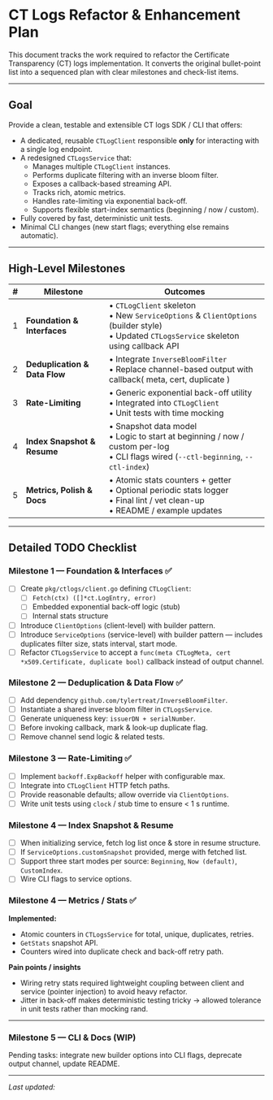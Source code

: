 # CT Logs Refactor & Enhancement Plan

This document tracks the work required to refactor the Certificate Transparency (CT) logs implementation.  It converts the original bullet-point list into a sequenced plan with clear milestones and check-list items.

---

## Goal

Provide a clean, testable and extensible CT logs SDK / CLI that offers:

* A dedicated, reusable `CTLogClient` responsible **only** for interacting with a single log endpoint.
* A redesigned `CTLogsService` that:
  * Manages multiple `CTLogClient` instances.
  * Performs duplicate filtering with an inverse bloom filter.
  * Exposes a callback-based streaming API.
  * Tracks rich, atomic metrics.
  * Handles rate-limiting via exponential back-off.
  * Supports flexible start-index semantics (beginning / now / custom).
* Fully covered by fast, deterministic unit tests.
* Minimal CLI changes (new start flags; everything else remains automatic).

---

## High-Level Milestones

| # | Milestone | Outcomes |
|---|-----------|----------|
| 1 | **Foundation & Interfaces** | • `CTLogClient` skeleton<br>• New `ServiceOptions` & `ClientOptions` (builder style)<br>• Updated `CTLogsService` skeleton using callback API |
| 2 | **Deduplication & Data Flow** | • Integrate `InverseBloomFilter`<br>• Replace channel-based output with callback( meta, cert, duplicate ) |
| 3 | **Rate-Limiting** | • Generic exponential back-off utility<br>• Integrated into `CTLogClient`<br>• Unit tests with time mocking |
| 4 | **Index Snapshot & Resume** | • Snapshot data model<br>• Logic to start at beginning / now / custom per-log<br>• CLI flags wired (`--ctl-beginning`, `--ctl-index`) |
| 5 | **Metrics, Polish & Docs** | • Atomic stats counters + getter<br>• Optional periodic stats logger<br>• Final lint / vet clean-up<br>• README / example updates |

---

## Detailed TODO Checklist

### Milestone 1 — Foundation & Interfaces  ✅

- [ ] Create `pkg/ctlogs/client.go` defining `CTLogClient`:
  - [ ] `Fetch(ctx) ([]*ct.LogEntry, error)`
  - [ ] Embedded exponential back-off logic (stub)
  - [ ] Internal stats structure
- [ ] Introduce `ClientOptions` (client-level) with builder pattern.
- [ ] Introduce `ServiceOptions` (service-level) with builder pattern — includes duplicates filter size, stats interval, start mode.
- [ ] Refactor `CTLogsService` to accept a `func(meta CTLogMeta, cert *x509.Certificate, duplicate bool)` callback instead of output channel.

### Milestone 2 — Deduplication & Data Flow  ✅

- [ ] Add dependency `github.com/tylertreat/InverseBloomFilter`.
- [ ] Instantiate a shared inverse bloom filter in `CTLogsService`.
- [ ] Generate uniqueness key: `issuerDN + serialNumber`.
- [ ] Before invoking callback, mark & look-up duplicate flag.
- [ ] Remove channel send logic & related tests.

### Milestone 3 — Rate-Limiting  ✅

- [ ] Implement `backoff.ExpBackoff` helper with configurable max.
- [ ] Integrate into `CTLogClient` HTTP fetch paths.
- [ ] Provide reasonable defaults; allow override via `ClientOptions`.
- [ ] Write unit tests using `clock` / stub time to ensure < 1 s runtime.

### Milestone 4 — Index Snapshot & Resume

- [ ] When initializing service, fetch log list once & store in resume structure.
- [ ] If `ServiceOptions.customSnapshot` provided, merge with fetched list.
- [ ] Support three start modes per source: `Beginning`, `Now (default)`, `CustomIndex`.
- [ ] Wire CLI flags to service options.

### Milestone 4 — Metrics / Stats  ✅

**Implemented:**
* Atomic counters in `CTLogsService` for total, unique, duplicates, retries.
* `GetStats` snapshot API.
* Counters wired into duplicate check and back-off retry path.

**Pain points / insights**
* Wiring retry stats required lightweight coupling between client and service (pointer injection) to avoid heavy refactor.
* Jitter in back-off makes deterministic testing tricky → allowed tolerance in unit tests rather than mocking rand.

---

### Milestone 5 — CLI & Docs (WIP)
Pending tasks: integrate new builder options into CLI flags, deprecate output channel, update README.

---

_Last updated: <!-- @AUTODATE@ -->_